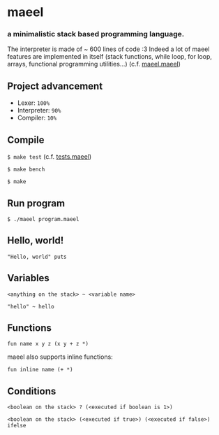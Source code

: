 # maeel

### a minimalistic stack based programming language.

The interpreter is made of ~ 600 lines of code :3 Indeed a lot of maeel features are implemented in itself (stack functions, while loop, for loop, arrays, functional programming utilities...) (c.f. [maeel.maeel](maeel.maeel))

## Project advancement

- Lexer: `100%`
- Interpreter: `90%`
- Compiler: `10%`

## Compile

`$ make test` (c.f. [tests.maeel](./stdlib/tests.maeel))

`$ make bench`

`$ make`

## Run program

`$ ./maeel program.maeel`

## Hello, world!

```
"Hello, world" puts
```

## Variables

```
<anything on the stack> ~ <variable name>
```

```
"hello" ~ hello
```

## Functions

```
fun name x y z (x y + z *)
```

maeel also supports inline functions:

```
fun inline name (+ *)
```

## Conditions

```
<boolean on the stack> ? (<executed if boolean is 1>)
```

```
<boolean on the stack> (<executed if true>) (<executed if false>) ifelse
```
